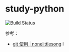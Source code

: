 # study-python

[![Build Status](https://github.com/gumgemgem/my-actions/workflows/tee2hub/badge.svg?branch=main)](https://github.com/gumgemgem/my-actions/actions)

参考：

- [git 使用 | nonelittlesong](https://github.com/nonelittlesong/study-ubuntu/tree/master/git)
l
